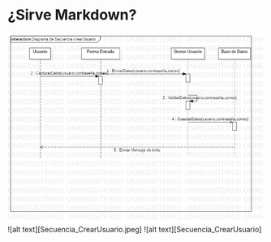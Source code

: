 # ¿Sirve Markdown?

![alt text](https://github.com/FuckUps/FuckUps.github.io/blob/LinkImages/Secuencia_CrearUsuario.jpeg)
![alt text][Secuencia_CrearUsuario.jpeg]
![alt text][Secuencia_CrearUsuario]
